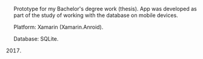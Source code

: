 Prototype for my Bachelor's degree work (thesis). App was developed as part of the study of working with the database on mobile devices.

Platform: Xamarin (Xamarin.Anroid).

Database: SQLite.

2017.
